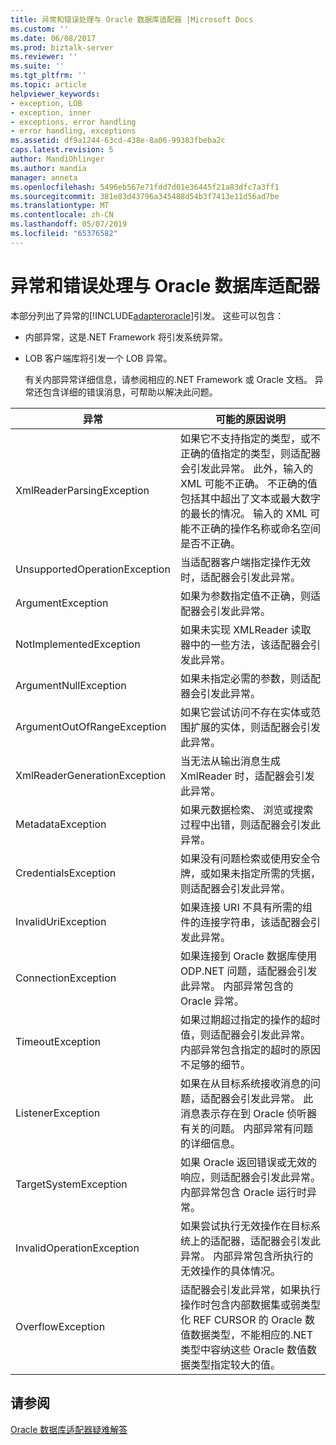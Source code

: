 ```yaml
---
title: 异常和错误处理与 Oracle 数据库适配器 |Microsoft Docs
ms.custom: ''
ms.date: 06/08/2017
ms.prod: biztalk-server
ms.reviewer: ''
ms.suite: ''
ms.tgt_pltfrm: ''
ms.topic: article
helpviewer_keywords:
- exception, LOB
- exception, inner
- exceptions, error handling
- error handling, exceptions
ms.assetid: df9a1244-63cd-438e-8a06-99383fbeba2c
caps.latest.revision: 5
author: MandiOhlinger
ms.author: mandia
manager: anneta
ms.openlocfilehash: 5496eb567e71fdd7d01e36445f21a83dfc7a3ff1
ms.sourcegitcommit: 381e83d43796a345488d54b3f7413e11d56ad7be
ms.translationtype: MT
ms.contentlocale: zh-CN
ms.lasthandoff: 05/07/2019
ms.locfileid: "65376582"
---
```

# <a name="exceptions-and-error-handling-with-the-oracle-database-adapter"></a>异常和错误处理与 Oracle 数据库适配器
本部分列出了异常的[!INCLUDE[adapteroracle](../../includes/adapteroracle-md.md)]引发。 这些可以包含：  
  
- 内部异常，这是.NET Framework 将引发系统异常。  
  
- LOB 客户端库将引发一个 LOB 异常。  
  
  有关内部异常详细信息，请参阅相应的.NET Framework 或 Oracle 文档。 异常还包含详细的错误消息，可帮助以解决此问题。  
  
|异常|可能的原因说明|  
|---------------|---------------------------------|  
|XmlReaderParsingException|如果它不支持指定的类型，或不正确的值指定的类型，则适配器会引发此异常。 此外，输入的 XML 可能不正确。 不正确的值包括其中超出了文本或最大数字的最长的情况。 输入的 XML 可能不正确的操作名称或命名空间是否不正确。|  
|UnsupportedOperationException|当适配器客户端指定操作无效时，适配器会引发此异常。|  
|ArgumentException|如果为参数指定值不正确，则适配器会引发此异常。|  
|NotImplementedException|如果未实现 XMLReader 读取器中的一些方法，该适配器会引发此异常。|  
|ArgumentNullException|如果未指定必需的参数，则适配器会引发此异常。|  
|ArgumentOutOfRangeException|如果它尝试访问不存在实体或范围扩展的实体，则适配器会引发此异常。|  
|XmlReaderGenerationException|当无法从输出消息生成 XmlReader 时，适配器会引发此异常。|  
|MetadataException|如果元数据检索、 浏览或搜索过程中出错，则适配器会引发此异常。|  
|CredentialsException|如果没有问题检索或使用安全令牌，或如果未指定所需的凭据，则适配器会引发此异常。|  
|InvalidUriException|如果连接 URI 不具有所需的组件的连接字符串，该适配器会引发此异常。|  
|ConnectionException|如果连接到 Oracle 数据库使用 ODP.NET 问题，适配器会引发此异常。 内部异常包含的 Oracle 异常。|  
|TimeoutException|如果过期超过指定的操作的超时值，则适配器会引发此异常。 内部异常包含指定的超时的原因不足够的细节。|  
|ListenerException|如果在从目标系统接收消息的问题，适配器会引发此异常。 此消息表示存在到 Oracle 侦听器有关的问题。 内部异常有问题的详细信息。|  
|TargetSystemException|如果 Oracle 返回错误或无效的响应，则适配器会引发此异常。 内部异常包含 Oracle 运行时异常。|  
|InvalidOperationException|如果尝试执行无效操作在目标系统上的适配器，适配器会引发此异常。 内部异常包含所执行的无效操作的具体情况。|  
|OverflowException|适配器会引发此异常，如果执行操作时包含内部数据集或弱类型化 REF CURSOR 的 Oracle 数值数据类型，不能相应的.NET 类型中容纳这些 Oracle 数值数据类型指定较大的值。|  
  
## <a name="see-also"></a>请参阅  
[Oracle 数据库适配器疑难解答](../../adapters-and-accelerators/adapter-oracle-database/troubleshoot-the-oracle-database-adapter.md)